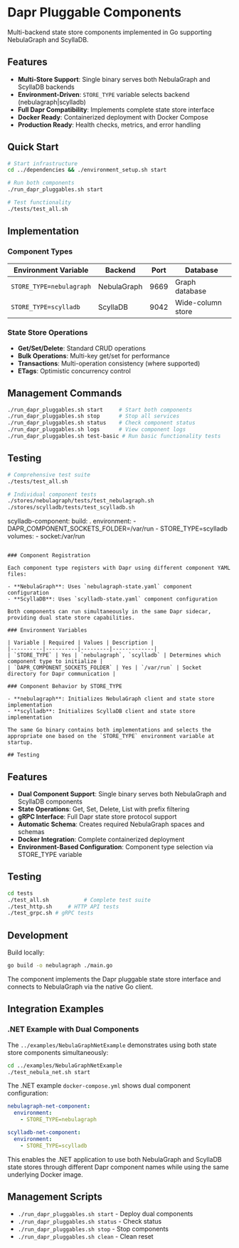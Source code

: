 # Dapr Pluggable Components

Multi-backend state store components implemented in Go supporting NebulaGraph and ScyllaDB.

## Features

- **Multi-Store Support**: Single binary serves both NebulaGraph and ScyllaDB backends
- **Environment-Driven**: `STORE_TYPE` variable selects backend (nebulagraph|scylladb)
- **Full Dapr Compatibility**: Implements complete state store interface
- **Docker Ready**: Containerized deployment with Docker Compose
- **Production Ready**: Health checks, metrics, and error handling

## Quick Start

```bash
# Start infrastructure
cd ../dependencies && ./environment_setup.sh start

# Run both components
./run_dapr_pluggables.sh start

# Test functionality  
./tests/test_all.sh
```

## Implementation

### Component Types

| Environment Variable | Backend | Port | Database |
|---------------------|---------|------|----------|
| `STORE_TYPE=nebulagraph` | NebulaGraph | 9669 | Graph database |
| `STORE_TYPE=scylladb` | ScyllaDB | 9042 | Wide-column store |

### State Store Operations

- **Get/Set/Delete**: Standard CRUD operations
- **Bulk Operations**: Multi-key get/set for performance
- **Transactions**: Multi-operation consistency (where supported)
- **ETags**: Optimistic concurrency control

## Management Commands

```bash
./run_dapr_pluggables.sh start     # Start both components
./run_dapr_pluggables.sh stop      # Stop all services
./run_dapr_pluggables.sh status    # Check component status
./run_dapr_pluggables.sh logs      # View component logs
./run_dapr_pluggables.sh test-basic # Run basic functionality tests
```

## Testing

```bash
# Comprehensive test suite
./tests/test_all.sh

# Individual component tests
./stores/nebulagraph/tests/test_nebulagraph.sh
./stores/scylladb/tests/test_scylladb.sh
```  
  scylladb-component:
    build: .
    environment:
      - DAPR_COMPONENT_SOCKETS_FOLDER=/var/run
      - STORE_TYPE=scylladb
    volumes:
      - socket:/var/run
```

### Component Registration

Each component type registers with Dapr using different component YAML files:

- **NebulaGraph**: Uses `nebulagraph-state.yaml` component configuration
- **ScyllaDB**: Uses `scylladb-state.yaml` component configuration

Both components can run simultaneously in the same Dapr sidecar, providing dual state store capabilities.

### Environment Variables

| Variable | Required | Values | Description |
|----------|----------|---------|-------------|
| `STORE_TYPE` | Yes | `nebulagraph`, `scylladb` | Determines which component type to initialize |
| `DAPR_COMPONENT_SOCKETS_FOLDER` | Yes | `/var/run` | Socket directory for Dapr communication |

### Component Behavior by STORE_TYPE

- **nebulagraph**: Initializes NebulaGraph client and state store implementation
- **scylladb**: Initializes ScyllaDB client and state store implementation

The same Go binary contains both implementations and selects the appropriate one based on the `STORE_TYPE` environment variable at startup.

## Testing
```

## Features

- **Dual Component Support**: Single binary serves both NebulaGraph and ScyllaDB components
- **State Operations**: Get, Set, Delete, List with prefix filtering
- **gRPC Interface**: Full Dapr state store protocol support
- **Automatic Schema**: Creates required NebulaGraph spaces and schemas
- **Docker Integration**: Complete containerized deployment
- **Environment-Based Configuration**: Component type selection via STORE_TYPE variable

## Testing

```bash
cd tests
./test_all.sh           # Complete test suite
./test_http.sh     # HTTP API tests
./test_grpc.sh # gRPC tests
```

## Development

Build locally:
```bash
go build -o nebulagraph ./main.go
```

The component implements the Dapr pluggable state store interface and connects to NebulaGraph via the native Go client.

## Integration Examples

### .NET Example with Dual Components

The `../examples/NebulaGraphNetExample` demonstrates using both state store components simultaneously:

```bash
cd ../examples/NebulaGraphNetExample
./test_nebula_net.sh start
```

The .NET example `docker-compose.yml` shows dual component configuration:

```yaml
nebulagraph-net-component:
  environment:
    - STORE_TYPE=nebulagraph

scylladb-net-component:
  environment:
    - STORE_TYPE=scylladb
```

This enables the .NET application to use both NebulaGraph and ScyllaDB state stores through different Dapr component names while using the same underlying Docker image.

## Management Scripts

- `./run_dapr_pluggables.sh start` - Deploy dual components
- `./run_dapr_pluggables.sh status` - Check status
- `./run_dapr_pluggables.sh stop` - Stop components
- `./run_dapr_pluggables.sh clean` - Clean reset
